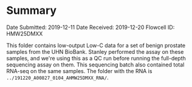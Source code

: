 # Summary

Date Submitted: 2019-12-11
Date Received: 2019-12-20
Flowcell ID: HMW25DMXX

This folder contains low-output Low-C data for a set of benign prostate samples from the UHN BioBank.
Stanley performed the assay on these samples, and we're using this as a QC run before running the full-depth sequencing assay on them.
This sequencing batch also contained total RNA-seq on the same samples.
The folder with the RNA is `../191220_A00827_0104_AHMW25DMXX_RNA/`.
